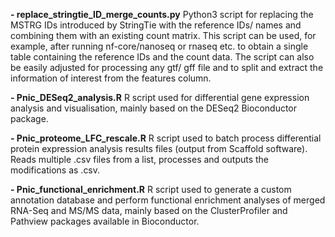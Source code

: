 **- replace_stringtie_ID_merge_counts.py** Python3 script for replacing the MSTRG IDs introduced by StringTie with the reference IDs/ names and combining them with an existing count matrix. 
  This script can be used, for example, after running nf-core/nanoseq or rnaseq etc. to obtain a single table containing the reference IDs and the count data. 
  The script can also be easily adjusted for processing any gtf/ gff file and to split and extract the information of interest from the features column.

**- Pnic_DESeq2_analysis.R** R script used for differential gene expression analysis and visualisation, mainly based on the DESeq2 Bioconductor package. 

**- Pnic_proteome_LFC_rescale.R** R script used to batch process differential protein expression analysis results files (output from Scaffold software). Reads multiple .csv files from a list, processes and outputs the modifications as .csv.

**- Pnic_functional_enrichment.R** R script used to generate a custom annotation database and perform functional enrichment analyses of merged RNA-Seq and MS/MS data, mainly based on the ClusterProfiler and Pathview packages available in Bioconductor. 
